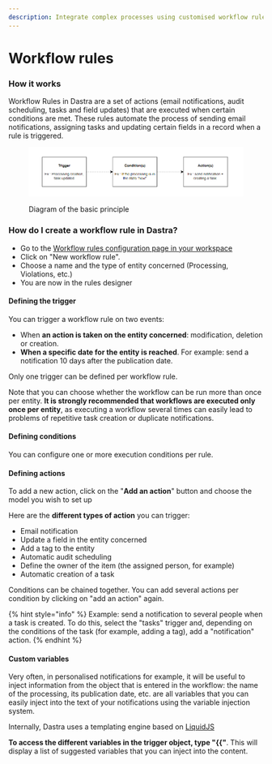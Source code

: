 ```yaml
---
description: Integrate complex processes using customised workflow rules
---
```


# Workflow rules

### How it works&#x20;

Workflow Rules in Dastra are a set of actions (email notifications, audit scheduling, tasks and field updates) that are executed when certain conditions are met. These rules automate the process of sending email notifications, assigning tasks and updating certain fields in a record when a rule is triggered.

<figure><img src="../../.gitbook/assets/image (287).png" alt=""><figcaption><p>Diagram of the basic principle</p></figcaption></figure>

### How do I create a workflow rule in Dastra?&#x20;

* Go to the [Workflow rules configuration page in your workspace ](https://app.dastra.eu/workspace/0/settings/workflow-rules)
* Click on "New workflow rule".&#x20;
* Choose a name and the type of entity concerned (Processing, Violations, etc.)
* You are now in the rules designer

#### Defining the trigger

You can trigger a workflow rule on two events:

* When **an action is taken on the entity concerned**: modification, deletion or creation.&#x20;
* **When a specific date for the entity is reached**. For example: send a notification 10 days after the publication date.

Only one trigger can be defined per workflow rule.

Note that you can choose whether the workflow can be run more than once per entity. **It is strongly recommended that workflows are executed only once per entity**, as executing a workflow several times can easily lead to problems of repetitive task creation or duplicate notifications.

#### Defining conditions

You can configure one or more execution conditions per rule.

#### Defining actions

To add a new action, click on the "**Add an action**" button and choose the model you wish to set up

Here are the **different types of action** you can trigger:

* Email notification&#x20;
* Update a field in the entity concerned&#x20;
* Add a tag to the entity&#x20;
* Automatic audit scheduling&#x20;
* Define the owner of the item (the assigned person, for example)&#x20;
* Automatic creation of a task

Conditions can be chained together. You can add several actions per condition by clicking on "add an action" again.

{% hint style="info" %}
Example: send a notification to several people when a task is created. To do this, select the "tasks" trigger and, depending on the conditions of the task (for example, adding a tag), add a "notification" action.
{% endhint %}

#### Custom variables

Very often, in personalised notifications for example, it will be useful to inject information from the object that is entered in the workflow: the name of the processing, its publication date, etc. are all variables that you can easily inject into the text of your notifications using the variable injection system.&#x20;

Internally, Dastra uses a templating engine based on [LiquidJS ](https://shopify.github.io/liquid/basics/introduction/)

**To access the different variables in the trigger object, type "\{{"**. This will display a list of suggested variables that you can inject into the content.
